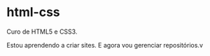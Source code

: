 # html-css
 Curo de HTML5 e CSS3.


Estou aprendendo a criar sites. E agora vou gerenciar repositórios.v